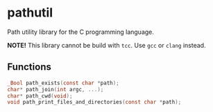 # pathutil

Path utility library for the C programming language.

**NOTE!** This library cannot be build with `tcc`. Use `gcc` or `clang` instead.

## Functions

```c
_Bool path_exists(const char *path);
char* path_join(int argc, ...);
char* path_cwd(void);
void path_print_files_and_directories(const char *path);
```
